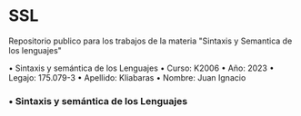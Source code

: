# SSL
Repositorio publico para los trabajos de la materia "Sintaxis y Semantica de los lenguajes"

• Sintaxis y semántica de los Lenguajes
• Curso: K2006
• Año: 2023
• Legajo: 175.079-3
• Apellido: Kliabaras
• Nombre: Juan Ignacio

### • Sintaxis y semántica de los Lenguajes
